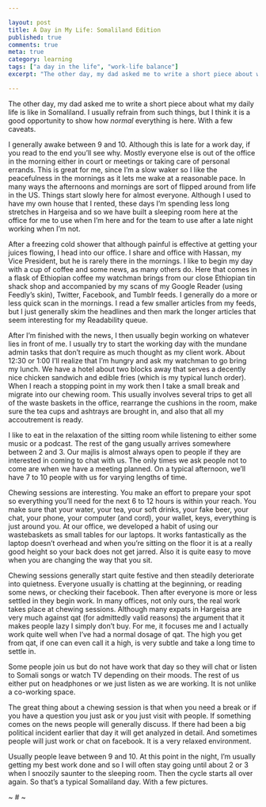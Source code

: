 ```yaml
---

layout: post
title: A Day in My Life: Somaliland Edition
published: true
comments: true
meta: true
category: learning
tags: ["a day in the life", "work-life balance"]
excerpt: "The other day, my dad asked me to write a short piece about what my daily life is like in Somaliland. I usually refrain from such things, but I think it is a good opportunity to show how *normal* everything is here. With a few caveats."

---
```


The other day, my dad asked me to write a short piece about what my daily life is like in Somaliland. I usually refrain from such things, but I think it is a good opportunity to show how *normal* everything is here. With a few caveats. 


I generally awake between 9 and 10. Although this is late for a work day, if you read to the end you’ll see why. Mostly everyone else is out of the office in the morning either in court or meetings or taking care of personal errands. This is great for me, since I’m a slow waker so I like the peacefulness in the mornings as it lets me wake at a reasonable pace. In many ways the afternoons and mornings are sort of flipped around from life in the US. Things start slowly here for almost everyone. Although I used to have my own house that I rented, these days I’m spending less long stretches in Hargeisa and so we have built a sleeping room here at the office for me to use when I’m here and for the team to use after a late night working when I’m not. 



After a freezing cold shower that although painful is effective at getting your juices flowing, I head into our office. I share and office with Hassan, my Vice President, but he is rarely there in the mornings. I like to begin my day with a cup of coffee and some news, as many others do. Here that comes in a flask of Ethiopian coffee my watchman brings from our close Ethiopian tin shack shop and accompanied by my scans of my Google Reader (using Feedly’s skin), Twitter, Facebook, and Tumblr feeds. I generally do a more or less quick scan in the mornings. I read a few smaller articles from my feeds, but I just generally skim the headlines and then mark the longer articles that seem interesting for my Readability queue. 


After I’m finished with the news, I then usually begin working on whatever lies in front of me. I usually try to start the working day with the mundane admin tasks that don’t require as much thought as my client work. About 12:30 or 1:00 I’ll realize that I’m hungry and ask my watchman to go bring my lunch. We have a hotel about two blocks away that serves a decently nice chicken sandwich and edible fries (which is my typical lunch order). When I reach a stopping point in my work then I take a small break and migrate into our chewing room. This usually involves several trips to get all of the waste baskets in the office, rearrange the cushions in the room, make sure the tea cups and ashtrays are brought in, and also that all my accoutrement is ready. 


I like to eat in the relaxation of the sitting room while listening to either some music or a podcast. The rest of the gang usually arrives somewhere between 2 and 3. Our majlis is almost always open to people if they are interested in coming to chat with us. The only times we ask people not to come are when we have a meeting planned. On a typical afternoon, we’ll have 7 to 10 people with us for varying lengths of time. 



Chewing sessions are interesting. You make an effort to prepare your spot so everything you’ll need for the next 6 to 12 hours is within your reach. You make sure that your water, your tea, your soft drinks, your fake beer, your chat, your phone, your computer (and cord), your wallet, keys, everything is just around you. At our office, we developed a habit of using our wastebaskets as small tables for our laptops. It works fantastically as the laptop doesn’t overhead and when you’re sitting on the floor it is at a really good height so your back does not get jarred. Also it is quite easy to move when you are changing the way that you sit.


Chewing sessions generally start quite festive and then steadily deteriorate into quietness. Everyone usually is chatting at the beginning, or reading some news, or checking their facebook. Then after everyone is more or less settled in they begin work. In many offices, not only ours, the real work takes place at chewing sessions. Although many expats in Hargeisa are very much against qat (for admittedly valid reasons) the argument that it makes people lazy I simply don’t buy. For me, it focuses me and I actually work quite well when I’ve had a normal dosage of qat. The high you get from qat, if one can even call it a high, is very subtle and take a long time to settle in. 

Some people join us but do not have work that day so they will chat or listen to Somali songs or watch TV depending on their moods. The rest of us either put on headphones or we just listen as we are working. It is not unlike a co-working space. 

The great thing about a chewing session is that when you need a break or if you have a question you just ask or you just visit with people. If something comes on the news people will generally discuss. If there had been a big political incident earlier that day it will get analyzed in detail. And sometimes people will just work or chat on facebook. It is a very relaxed environment.

Usually people leave between 9 and 10. At this point in the night, I’m usually getting my best work done and so I will often stay going until about 2 or 3 when I snoozily saunter to the sleeping room. Then the cycle starts all over again. So that’s a typical Somaliland day. With a few pictures. 


~ # ~
